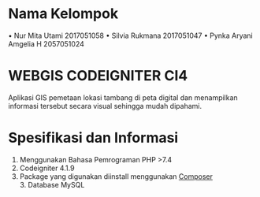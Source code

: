 # Nama Kelompok
•	Nur Mita Utami 2017051058
•	Silvia Rukmana 2017051047
•	Pynka Aryani Amgelia H 2057051024

# WEBGIS CODEIGNITER CI4
Aplikasi GIS pemetaan lokasi tambang di peta digital dan menampilkan informasi tersebut secara visual sehingga mudah dipahami.

# Spesifikasi dan Informasi
1. Menggunakan Bahasa Pemrograman PHP >7.4
2. Codeigniter 4.1.9
2. Package yang digunakan diinstall menggunakan [Composer](https://getcomposer.org/)
3. Database MySQL